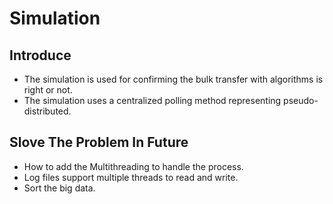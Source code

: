 # Simulation
## Introduce
* The simulation is used for confirming the bulk transfer with algorithms is right or not.
* The simulation uses a centralized polling method representing pseudo-distributed.

## Slove The Problem In Future
* How to add the Multithreading to handle the process.
* Log files support multiple threads to read and write.
* Sort the big data.

